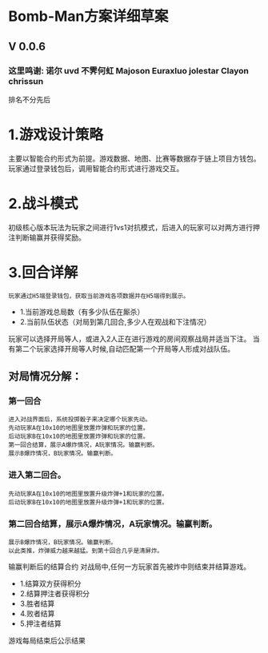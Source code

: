 # Bomb-Man方案详细草案

## V 0.0.6

### 这里鸣谢: 诺尔 uvd 不霁何虹 Majoson Euraxluo jolestar Clayon  chrissun
排名不分先后

# 1.游戏设计策略

主要以智能合约形式为前提。游戏数据、地图、比赛等数据存于链上项目方钱包。玩家通过登录钱包后，调用智能合约形式进行游戏交互。

# 2.战斗模式
初级核心版本玩法为玩家之间进行1vs1对抗模式，后进入的玩家可以对两方进行押注判断输赢并获得奖励。

# 3.回合详解
 	玩家通过H5端登录钱包，获取当前游戏各项数据并在H5端得到展示。
* 1.当前游戏总局数（有多少队伍在厮杀）
* 2.当前队伍状态（对局到第几回合,多少人在观战和下注情况）

玩家可以选择开局等人，或进入2人正在进行游戏的房间观察战局并适当下注。
当有第二个玩家选择开局等人时候,自动匹配第一个开局等人形成对战队伍。

## 对局情况分解：
### 第一回合
    进入对战界面后，系统投掷骰子来决定哪个玩家先动。
    先动玩家A在10x10的地图里放置炸弹和玩家的位置。
    后动玩家B在10x10的地图里放置炸弹和玩家的位置。
    第一回合结算，展示A爆炸情况，A玩家情况。输赢判断。
    展示B爆炸情况，B玩家情况。输赢判断。
### 进入第二回合。
    先动玩家A在10x10的地图里放置升级炸弹+1和玩家的位置。
    后动玩家B在10x10的地图里放置升级炸弹+1和玩家的位置。
### 第二回合结算，展示A爆炸情况，A玩家情况。输赢判断。
    展示B爆炸情况，B玩家情况。输赢判断。
    以此类推，炸弹威力越来越猛。到第十回合几乎是清屏炸。

输赢判断后的结算合约
对战局中,任何一方玩家首先被炸中则结束并结算游戏。
* 1.结算双方获得积分
* 2.结算押注者获得积分
* 3.胜者结算
* 4.败者结算
* 5.押注者结算

游戏每局结束后公示结果
